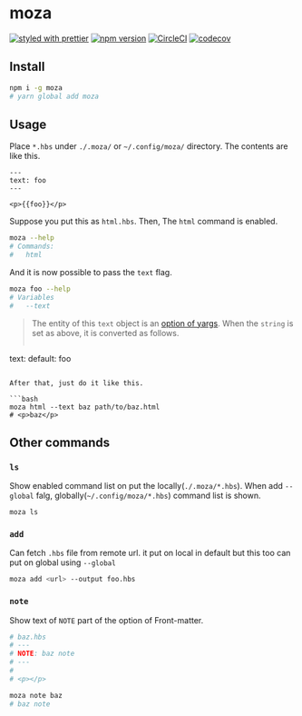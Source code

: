 # moza

[![styled with prettier](https://img.shields.io/badge/styled_with-prettier-ff69b4.svg)](https://github.com/prettier/prettier)
[![npm version](https://badge.fury.io/js/moza.svg)](https://badge.fury.io/js/moza)
[![CircleCI](https://circleci.com/gh/nju33/moza.svg?style=svg&circle-token=3c3a1a3149f11cf61b6c21898fe11d8e279ffb3b)](https://circleci.com/gh/nju33/moza)
[![codecov](https://codecov.io/gh/nju33/moza/branch/master/graph/badge.svg?token=Co6rsyvfZu)](https://codecov.io/gh/nju33/moza)

## Install

```bash
npm i -g moza
# yarn global add moza
```

## Usage

Place `*.hbs` under `./.moza/` or `~/.config/moza/` directory. The contents are like this.

```text
---
text: foo
---

<p>{{foo}}</p>
```

Suppose you put this as `html.hbs`. Then, The `html` command is enabled.

```bash
moza --help
# Commands:
#   html
```

And it is now possible to pass the `text` flag.

```bash
moza foo --help
# Variables
#   --text
```

> The entity of this `text` object is an [option of yargs](https://github.com/yargs/yargs/blob/master/docs/api.md#optionskey-opt). When the `string` is set as above, it is converted as follows.
> ```yaml
text:
  default: foo
```

After that, just do it like this.

```bash
moza html --text baz path/to/baz.html
# <p>baz</p>
```


## Other commands

### `ls`

Show enabled command list on put the locally(`./.moza/*.hbs`). When add `--global` falg,  globally(`~/.config/moza/*.hbs`) command list is shown.

```bash
moza ls
```

### `add`

Can fetch `.hbs` file from remote url. it put on local in default but this too can put on global using `--global`

```bash
moza add <url> --output foo.hbs
```

### `note`

Show text of `NOTE` part of the option of Front-matter.

```bash
# baz.hbs
# ---
# NOTE: baz note
# ---
#
# <p></p>

moza note baz
# baz note
```

